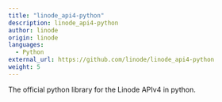 ```yaml
---
title: "linode_api4-python"
description: linode_api4-python
author: linode
origin: linode
languages:
  - Python
external_url: https://github.com/linode/linode_api4-python
weight: 5
---
```


The official python library for the Linode APIv4 in python.
